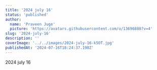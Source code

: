 ```yaml
---
title: '2024 july 16'
status: 'published'
author:
  name: 'Praveen Juge'
  picture: 'https://avatars.githubusercontent.com/u/13696888?v=4'
slug: '2024-july-16'
description: ''
coverImage: '../../images/2024-july-16-k5OT.jpg'
publishedAt: '2024-07-16T18:24:37.190Z'
---
```


2024 july 16